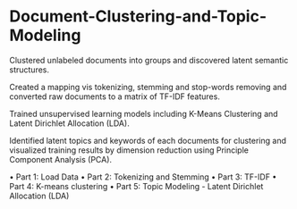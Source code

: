# Document-Clustering-and-Topic-Modeling

Clustered unlabeled documents into groups and discovered latent semantic structures. 

Created a mapping vis tokenizing, stemming and stop-words removing and converted raw documents to a matrix of TF-IDF features.

Trained unsupervised learning models including K-Means Clustering and Latent Dirichlet Allocation (LDA).

Identified latent topics and keywords of each documents for clustering and visualized training results by dimension reduction using Principle Component Analysis (PCA).

•	Part 1: Load Data
•	Part 2: Tokenizing and Stemming
•	Part 3: TF-IDF
•	Part 4: K-means clustering
•	Part 5: Topic Modeling - Latent Dirichlet Allocation (LDA)
